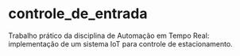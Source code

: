 # controle_de_entrada
Trabalho prático da disciplina de Automação em Tempo Real: implementação de um sistema IoT para controle de estacionamento.
